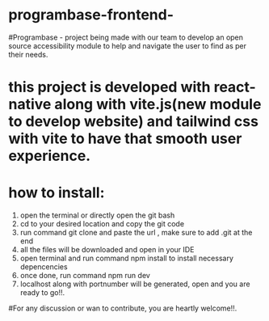 # programbase-frontend-
#Programbase - project being made with our team to develop an open source accessibility module to help and navigate the user to find as per their needs. 

# this project is developed with react-native along with vite.js(new module to develop website) and tailwind css with vite to have that smooth user experience. 


# how to install: 
1. open the terminal or directly open the git bash
2. cd to your desired location and copy the git code
3. run command git clone and paste the url , make sure to add .git at the end
4. all the files will be downloaded and open in your IDE
5. open terminal and run command npm install to install necessary depencencies
6. once done, run command npm run dev
7. localhost along with portnumber will be generated, open and you are ready to go!!.

#For any discussion or wan to contribute, you are heartly welcome!!.
